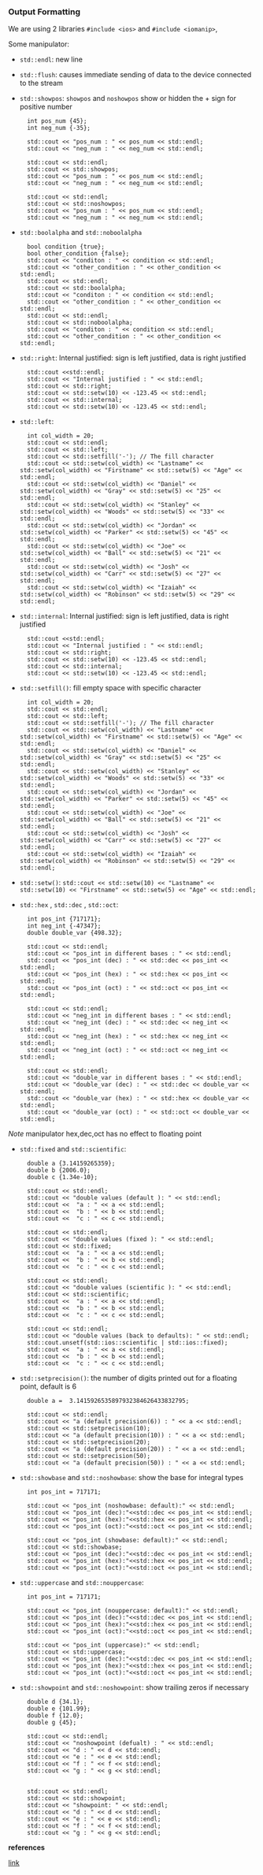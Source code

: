 ### Output Formatting

We are using 2 libraries `#include <ios>` and `#include <iomanip>`,

Some manipulator:

- `std::endl`: new line

- `std::flush`: causes immediate sending of data to the device connected to the stream

- `std::showpos`: `showpos` and `noshowpos` show or hidden the + sign for positive number

		int pos_num {45};
		int neg_num {-35};

		std::cout << "pos_num : " << pos_num << std::endl;
		std::cout << "neg_num : " << neg_num << std::endl;

		std::cout << std::endl;
		std::cout << std::showpos;
		std::cout << "pos_num : " << pos_num << std::endl;
		std::cout << "neg_num : " << neg_num << std::endl;

		std::cout << std::endl;
		std::cout << std::noshowpos;
		std::cout << "pos_num : " << pos_num << std::endl;
		std::cout << "neg_num : " << neg_num << std::endl;

- `std::boolalpha` and `std::noboolalpha`

		bool condition {true};
		bool other_condition {false};
		std::cout << "conditon : " << condition << std::endl;
		std::cout << "other_condition : " << other_condition << std::endl;
		std::cout << std::endl;
		std::cout << std::boolalpha;
		std::cout << "conditon : " << condition << std::endl;
		std::cout << "other_condition : " << other_condition << std::endl;
		std::cout << std::endl;
		std::cout << std::noboolalpha;
		std::cout << "conditon : " << condition << std::endl;
		std::cout << "other_condition : " << other_condition << std::endl;

- `std::right`: Internal justified: sign is left justified, data is right justified

		std::cout <<std::endl;
		std::cout << "Internal justified : " << std::endl;
		std::cout << std::right;
		std::cout << std::setw(10) << -123.45 << std::endl;
		std::cout << std::internal;
		std::cout << std::setw(10) << -123.45 << std::endl;

- `std::left`:

		int col_width = 20;
		std::cout << std::endl;
	    std::cout << std::left;
		std::cout << std::setfill('-'); // The fill character
		std::cout << std::setw(col_width) << "Lastname" << std::setw(col_width) << "Firstname" << std::setw(5) << "Age" << std::endl;
		std::cout << std::setw(col_width) << "Daniel" << std::setw(col_width) << "Gray" << std::setw(5) << "25" << std::endl;
		std::cout << std::setw(col_width) << "Stanley" << std::setw(col_width) << "Woods" << std::setw(5) << "33" << std::endl;
		std::cout << std::setw(col_width) << "Jordan" << std::setw(col_width) << "Parker" << std::setw(5) << "45" << std::endl;
		std::cout << std::setw(col_width) << "Joe" << std::setw(col_width) << "Ball" << std::setw(5) << "21" << std::endl;
		std::cout << std::setw(col_width) << "Josh" << std::setw(col_width) << "Carr" << std::setw(5) << "27" << std::endl;
		std::cout << std::setw(col_width) << "Izaiah" << std::setw(col_width) << "Robinson" << std::setw(5) << "29" << std::endl;

- `std::internal`: Internal justified: sign is left justified, data is right justified

		std::cout <<std::endl;
		std::cout << "Internal justified : " << std::endl;
		std::cout << std::right;
		std::cout << std::setw(10) << -123.45 << std::endl;
		std::cout << std::internal;
		std::cout << std::setw(10) << -123.45 << std::endl;

- `std::setfill()`: fill empty space with specific character

		int col_width = 20;
		std::cout << std::endl;
	    std::cout << std::left;
		std::cout << std::setfill('-'); // The fill character
		std::cout << std::setw(col_width) << "Lastname" << std::setw(col_width) << "Firstname" << std::setw(5) << "Age" << std::endl;
		std::cout << std::setw(col_width) << "Daniel" << std::setw(col_width) << "Gray" << std::setw(5) << "25" << std::endl;
		std::cout << std::setw(col_width) << "Stanley" << std::setw(col_width) << "Woods" << std::setw(5) << "33" << std::endl;
		std::cout << std::setw(col_width) << "Jordan" << std::setw(col_width) << "Parker" << std::setw(5) << "45" << std::endl;
		std::cout << std::setw(col_width) << "Joe" << std::setw(col_width) << "Ball" << std::setw(5) << "21" << std::endl;
		std::cout << std::setw(col_width) << "Josh" << std::setw(col_width) << "Carr" << std::setw(5) << "27" << std::endl;
		std::cout << std::setw(col_width) << "Izaiah" << std::setw(col_width) << "Robinson" << std::setw(5) << "29" << std::endl;

- `std::setw()`: `std::cout << std::setw(10) << "Lastname" << std::setw(10) << "Firstname" << std::setw(5) << "Age" << std::endl;`

- `std::hex` , `std::dec` , `std::oct`:

		int pos_int {717171};
		int neg_int {-47347};
		double double_var {498.32};

		std::cout << std::endl;
		std::cout << "pos_int in different bases : " << std::endl;
		std::cout << "pos_int (dec) : " << std::dec << pos_int << std::endl;
		std::cout << "pos_int (hex) : " << std::hex << pos_int << std::endl;
		std::cout << "pos_int (oct) : " << std::oct << pos_int << std::endl;

		std::cout << std::endl;
		std::cout << "neg_int in different bases : " << std::endl;
		std::cout << "neg_int (dec) : " << std::dec << neg_int << std::endl;
		std::cout << "neg_int (hex) : " << std::hex << neg_int << std::endl;
		std::cout << "neg_int (oct) : " << std::oct << neg_int << std::endl;

		std::cout << std::endl;
		std::cout << "double_var in different bases : " << std::endl;
		std::cout << "double_var (dec) : " << std::dec << double_var << std::endl;
		std::cout << "double_var (hex) : " << std::hex << double_var << std::endl;
		std::cout << "double_var (oct) : " << std::oct << double_var << std::endl;

*Note* manipulator hex,dec,oct has no effect to floating point

- `std::fixed` and `std::scientific`:

		double a {3.14159265359};
		double b {2006.0};
		double c {1.34e-10};

		std::cout << std::endl;
		std::cout << "double values (default ): " << std::endl;
		std::cout <<  "a : " << a << std::endl;
		std::cout <<  "b : " << b << std::endl;
		std::cout <<  "c : " << c << std::endl;

		std::cout << std::endl;
		std::cout << "double values (fixed ): " << std::endl;
		std::cout << std::fixed;
		std::cout <<  "a : " << a << std::endl;
		std::cout <<  "b : " << b << std::endl;
		std::cout <<  "c : " << c << std::endl;

		std::cout << std::endl;
		std::cout << "double values (scientific ): " << std::endl;
		std::cout << std::scientific;
		std::cout <<  "a : " << a << std::endl;
		std::cout <<  "b : " << b << std::endl;
		std::cout <<  "c : " << c << std::endl;

		std::cout << std::endl;
		std::cout << "double values (back to defaults): " << std::endl;
		std::cout.unsetf(std::ios::scientific | std::ios::fixed);
		std::cout <<  "a : " << a << std::endl;
		std::cout <<  "b : " << b << std::endl;
		std::cout <<  "c : " << c << std::endl;


- `std::setprecision()`: the number of digits printed out for a floating point, default is 6

		double a = 	3.1415926535897932384626433832795;

		std::cout << std::endl;
		std::cout << "a (default precision(6)) : " << a << std::endl;
		std::cout << std::setprecision(10);
		std::cout << "a (default precision(10)) : " << a << std::endl;
		std::cout << std::setprecision(20);
		std::cout << "a (default precision(20)) : " << a << std::endl;
		std::cout << std::setprecision(50);
		std::cout << "a (default precision(50)) : " << a << std::endl;

- `std::showbase` and `std::noshowbase`: show the base for integral types

		int pos_int = 717171;

		std::cout << "pos_int (noshowbase: default):" << std::endl;
		std::cout << "pos_int (dec):"<<std::dec << pos_int << std::endl;
		std::cout << "pos_int (hex):"<<std::hex << pos_int << std::endl;
		std::cout << "pos_int (oct):"<<std::oct << pos_int << std::endl;

		std::cout << "pos_int (showbase: default):" << std::endl;
		std::cout << std::showbase;
		std::cout << "pos_int (dec):"<<std::dec << pos_int << std::endl;
		std::cout << "pos_int (hex):"<<std::hex << pos_int << std::endl;
		std::cout << "pos_int (oct):"<<std::oct << pos_int << std::endl;

- `std::uppercase` and `std::nouppercase`:

		int pos_int = 717171;

		std::cout << "pos_int (nouppercase: default):" << std::endl;
		std::cout << "pos_int (dec):"<<std::dec << pos_int << std::endl;
		std::cout << "pos_int (hex):"<<std::hex << pos_int << std::endl;
		std::cout << "pos_int (oct):"<<std::oct << pos_int << std::endl;

		std::cout << "pos_int (uppercase):" << std::endl;
		std::cout << std::uppercase;
		std::cout << "pos_int (dec):"<<std::dec << pos_int << std::endl;
		std::cout << "pos_int (hex):"<<std::hex << pos_int << std::endl;
		std::cout << "pos_int (oct):"<<std::oct << pos_int << std::endl;

- `std::showpoint` and `std::noshowpoint`: show trailing zeros if necessary

		double d {34.1};
		double e {101.99};
		double f {12.0};
		double g {45};

		std::cout << std::endl;
		std::cout << "noshowpoint (defualt) : " << std::endl;
		std::cout << "d : " << d << std::endl;
		std::cout << "e : " << e << std::endl;
		std::cout << "f : " << f << std::endl;
		std::cout << "g : " << g << std::endl;


		std::cout << std::endl;
		std::cout << std::showpoint;
		std::cout << "showpoint: " << std::endl;
		std::cout << "d : " << d << std::endl;
		std::cout << "e : " << e << std::endl;
		std::cout << "f : " << f << std::endl;
		std::cout << "g : " << g << std::endl;

**references**

[link](https://en.cppreference.com/w/cpp/io/manip)

